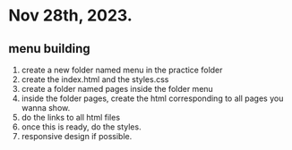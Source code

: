 # Nov 28th, 2023.
## menu building

1. create a new folder named menu in the practice folder
2. create the index.html and the styles.css
3. create a folder named pages inside the folder menu
4. inside the folder pages, create the html corresponding to all pages you wanna show.
5. do the links to all html files
6. once this is ready, do the styles.
7. responsive design if possible.